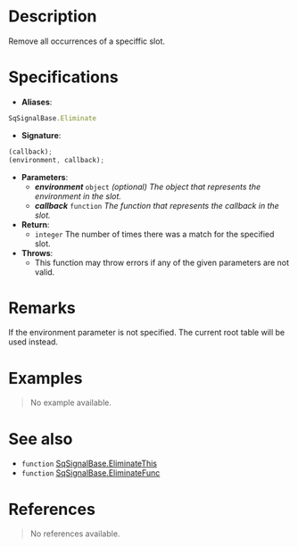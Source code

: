 # Description

Remove all occurrences of a speciffic slot.

# Specifications

* **Aliases**:
```js
SqSignalBase.Eliminate
```
* **Signature**:
```js
(callback);
(environment, callback);
```
* **Parameters**:
	* **_environment_** `object` *(optional) The object that represents the environment in the slot.*
	* **_callback_** `function` *The function that represents the callback in the slot.*
* **Return**:
	* `integer` The number of times there was a match for the specified slot.
* **Throws**:
	* This function may throw errors if any of the given parameters are not valid.

# Remarks

If the environment parameter is not specified. The current root table will be used instead.

# Examples

> No example available.

# See also

* `function` [SqSignalBase.EliminateThis](Function.SqSignalBase.EliminateThis)
* `function` [SqSignalBase.EliminateFunc](Function.SqSignalBase.EliminateFunc)

# References

> No references available.
